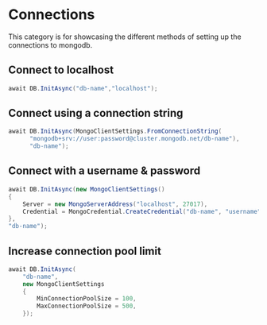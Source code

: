 # Connections
This category is for showcasing the different methods of setting up the connections to mongodb.

## Connect to localhost
```csharp
await DB.InitAsync("db-name","localhost");
```

## Connect using a connection string
```csharp
await DB.InitAsync(MongoClientSettings.FromConnectionString(
      "mongodb+srv://user:password@cluster.mongodb.net/db-name"), 
      "db-name");
```

## Connect with a username & password
```csharp
await DB.InitAsync(new MongoClientSettings()
{
    Server = new MongoServerAddress("localhost", 27017),
    Credential = MongoCredential.CreateCredential("db-name", "username", "password")
}, 
"db-name");
```

## Increase connection pool limit
```csharp
await DB.InitAsync(
    "db-name",
    new MongoClientSettings
    {
        MinConnectionPoolSize = 100,
        MaxConnectionPoolSize = 500,
    });
```

## 
